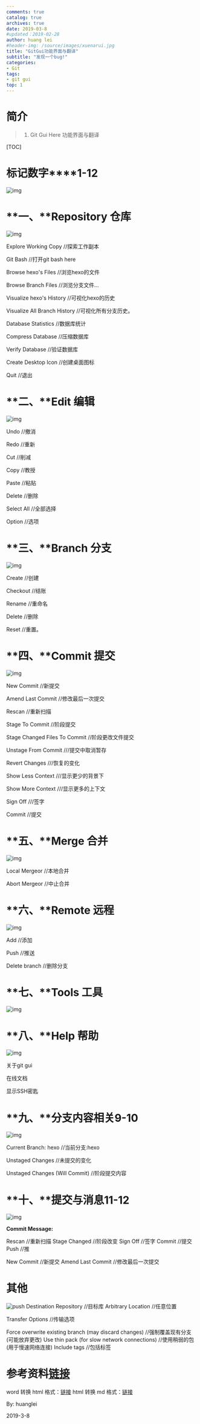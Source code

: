 ```yaml
---
comments: true
catalog: true
archives: true
date: 2019-03-8
#updated：2019-02-28
author: huang lei
#header-img: /source/images/xuenarui.jpg
title: "GitGui功能界面与翻译"
subtitle: "发现一个bug!"
categories:
- Git
tags:
- git gui
top: 1
---
```


# 简介

> 1. Git Gui Here 功能界面与翻译

[TOC]

<!-- more -->


# **标记数字****1-12**

![img](http://m.qpic.cn/psb?/V11qGHYs03sckQ/mOK.72jmHOPqQ0K1Mak6YL.vyRD1mlM9KD8pHhXctEY!/b/dL8AAAAAAAAA&bo=QwTfAUME3wEDCSw!&rf=viewer_4)

# **一、****Repository** **仓库**

![img](http://m.qpic.cn/psb?/V11qGHYs03sckQ/Pv20G3oXAfn8RWM8NRUCC7E*cRp3ivICkxPFnF.ImAs!/b/dL8AAAAAAAAA&bo=FgFGARYBRgEDCSw!&rf=viewer_4&t=5)



Explore Working Copy			//探索工作副本

Git Bash						//打开git bash here

Browse hexo's Files 			//浏览hexo的文件

Browse Branch Files			//浏览分支文件…

Visualize hexo's History			//可视化hexo的历史

Visualize All Branch History		//可视化所有分支历史。

Database Statistics				//数据库统计

Compress Database			//压缩数据库

Verify Database				//验证数据库

Create Desktop Icon			//创建桌面图标

Quit							//退出



# **二、****Edit 编辑**

![img](http://m.qpic.cn/psb?/V11qGHYs03sckQ/.Ao6aUja4cISZas9G7clW02KccNifNSOhj9N9hvD1bQ!/b/dL8AAAAAAAAA&bo=kgDfAJIA3wADCSw!&rf=viewer_4)



Undo		//撤消

Redo		//重新

Cut			//削减

Copy		//教授

Paste		//粘贴

Delete		//删除

Select All		//全部选择

Option		//选项



# **三、****Branch 分支**

![img](http://m.qpic.cn/psb?/V11qGHYs03sckQ/a3Y6j4hBWwnbWUq09d5d*vjlPux8VQUqqTsH0rjVzOg!/b/dDUBAAAAAAAA&bo=nACCAJwAggADGTw!&rf=viewer_4)



Create		//创建

Checkout		//结账

Rename		//重命名

Delete		//删除

Reset		//重置。



# **四、****Commit 提交**

![img](http://m.qpic.cn/psb?/V11qGHYs03sckQ/RqSwpy9wokq1.f9hChGxColsi3*QKKMp17pXTHJ4gTE!/b/dFMBAAAAAAAA&bo=MgEdATIBHQEDGTw!&rf=viewer_4)



New Commit					//新提交

Amend Last Commit			//修改最后一次提交

Rescan						//重新扫描

Stage To Commit				//阶段提交

Stage Changed Files To Commit	//阶段更改文件提交

Unstage From Commit			///提交中取消暂存

Revert Changes				///恢复的变化

Show Less Context				///显示更少的背景下

Show More Context			///显示更多的上下文

Sign Off						///签字

Commit						//提交



# **五、****Merge 合并**

![img](http://m.qpic.cn/psb?/V11qGHYs03sckQ/1iXHtK3zYxi7kCYCa4MHf35keayvPZ*Kh10xFnqElG8!/b/dL4AAAAAAAAA&bo=zABPAMwATwADGTw!&rf=viewer_4)



Local Mergeor		//本地合并

Abort Mergeor	//中止合并



# **六、****Remote 远程**

![img](http://m.qpic.cn/psb?/V11qGHYs03sckQ/UhiAKCOLaOAB2dtB5FBxvxIlgyU*s0FvrGOtzTutZdQ!/b/dLYAAAAAAAAA&bo=tQBcAAAAAAADB8s!&rf=viewer_4)



Add 				//添加

Push				//推送

Delete branch		//删除分支



# **七、****Tools 工具**

![img](http://m.qpic.cn/psb?/V11qGHYs03sckQ/eI1G2v0dasf9vLr6b.2yeMgIKQW7q9A102v2wvbPX*g!/b/dLkAAAAAAAAA&bo=cABWAHAAVgADGTw!&rf=viewer_4)







# **八、****Help**	 **帮助**

![img](http://m.qpic.cn/psb?/V11qGHYs03sckQ/40ysch.R5D4iEl1izHfD7Tfp7fi1qTF8kGDNkAoyo4U!/b/dFMBAAAAAAAA&bo=rwBdAK8AXQADCSw!&rf=viewer_4)



关于git gui

在线文档

显示SSH密匙





# **九、****分支内容相关9-10**

![img](http://m.qpic.cn/psb?/V11qGHYs03sckQ/jXpnVgyjQUAkI.KDGBDUpoYa33yeIzP0FbStedCYqHE!/b/dMMAAAAAAAAA&bo=sAFmALABZgADGTw!&rf=viewer_4)



Current Branch: hexo					//当前分支:hexo

Unstaged Changes						//未提交的变化

Unstaged Changes (Will Commit)			//阶段提交内容



# **十、****提交与消息11-12**

![img](http://m.qpic.cn/psb?/V11qGHYs03sckQ/VGE3sIu4HAT1x6TaOZdiktYY5EYvnvEbGa9btB1Gwjk!/b/dLYAAAAAAAAA&bo=qgKzAKoCswADGTw!&rf=viewer_4)



**Commit Message:**

Rescan								//重新扫描
Stage Changed							//阶段改变
Sign Off								//签字
Commit								//提交
Push									//推

New Commit							//新提交
Amend Last Commit					//修改最后一次提交

# 其他
![push](/20190308160649247/20190308042337123.png)
Destination Repository					//目标库
Arbitrary Location					//任意位置

Transfer Options					//传输选项

Force overwrite existing branch (may discard changes)					//强制覆盖现有分支(可能放弃更改)
Use thin pack (for slow network connections)					//使用稍弱的包(用于慢速网络连接)
Include tags					//包括标签

 # 参考资料[链接]()

word 转换 html 格式：[链接](https://wordhtml.com/)
html 转换 md 格式：[链接](https://tool.lu/markdown/)



By:	huanglei

2019-3-8
